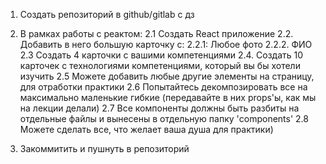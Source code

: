 1. Создать репозиторий в github/gitlab с дз

2. В рамках работы с реактом:
2.1 Создать React приложение
2.2. Добавить в него большую карточку с:
2.2.1: Любое фото
2.2.2. ФИО
2.3 Создать 4 карточки с вашими компетенциями 
2.4. Создать 10 карточек с технологиями компетенциями, который вы бы хотели изучить
2.5 Можете добавить любые другие элементы на страницу, для отработки практики
2.6 Попытайтесь декомпозировать все на максимально маленькие гибкие (передавайте в них props'ы,
как мы на лекции делали)
2.7 Все компоненты должны быть разбиты на отдельные файлы и вынесены в отдельную папку 'components'
2.8 Можете сделать все, что желает ваша душа для практики)

3. Закоммитить и пушнуть в репозиторий